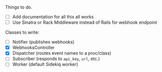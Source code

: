Things to do.

* [ ] Add documentation for all this all works
* [ ] Use Sinatra or Rack Middleware instead of Rails for webhook endpoint

Classes to write:

* [ ] Notifier (publishes webhooks)
* [x] WebhooksController
* [x] Dispatcher (routes event names to a proc/class)
* [ ] Subscriber (responds to `api_key`, `url`, etc.)
* [ ] Worker (default Sidekiq worker)
